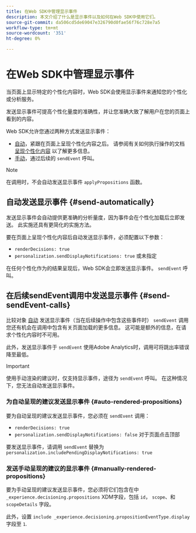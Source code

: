 ```yaml
---
title: 在Web SDK中管理显示事件
description: 本文介绍了什么是显示事件以及如何在Web SDK中使用它们。
source-git-commit: da506cd5de69047e326790d0fae56f76c728e7a5
workflow-type: tm+mt
source-wordcount: '351'
ht-degree: 0%

---
```



# 在Web SDK中管理显示事件

当页面上显示特定的个性化内容时，Web SDK会使用显示事件来通知您的个性化或分析服务。

发送显示事件可提高个性化量度的准确性，并让您准确大致了解用户在您的页面上看到的内容。

Web SDK允许您通过两种方式发送显示事件：

* [自动](#send-automatically)，紧跟在页面上呈现个性化内容之后。 请参阅有关如何执行操作的文档 [呈现个性化内容](rendering-personalization-content.md) 以了解更多信息。
* [手动](#send-sendEvent-calls)，通过后续的 `sendEvent` 呼叫。

>[!NOTE]
>
>在调用时，不会自动发送显示事件 `applyPropositions` 函数。

## 自动发送显示事件 {#send-automatically}

发送显示事件会自动提供更准确的分析量度，因为事件会在个性化加载后立即发送。 此实施还具有更简化的实施方法。

要在页面上呈现个性化内容后自动发送显示事件，必须配置以下参数：

* `renderDecisions: true`
* `personalization.sendDisplayNotifications: true` 或未指定

在任何个性化作为的结果呈现后，Web SDK会立即发送显示事件。 `sendEvent` 呼叫。

## 在后续sendEvent调用中发送显示事件 {#send-sendEvent-calls}

比较对象 [自动](#send-automatically) 发送显示事件（当在后续操作中包含这些事件时） `sendEvent` 调用您还有机会在调用中包含有关页面加载的更多信息。 这可能是额外的信息，在请求个性化内容时不可用。

此外，发送显示事件于 `sendEvent` 使用Adobe Analytics时，调用可将跳出率错误降至最低。

>[!IMPORTANT]
>
>使用手动渲染的建议时，仅支持显示事件，途径为 `sendEvent` 呼叫。 在这种情况下，您无法自动发送显示事件。

### 为自动呈现的建议发送显示事件 {#auto-rendered-propositions}

要为自动呈现的建议发送显示事件，您必须在 `sendEvent` 调用：

* `renderDecisions: true`
* `personalization.sendDisplayNotifications: false` 对于页面点击顶部

要发送显示事件，请调用 `sendEvent` 替换为 `personalization.includePendingDisplayNotifications: true`

### 发送手动呈现的建议的显示事件 {#manually-rendered-propositions}

要为手动呈现的建议发送显示事件，您必须将它们包含在中 `_experience.decisioning.propositions` XDM字段，包括 `id`， `scope`、和 `scopeDetails` 字段。

此外，设置 `include _experience.decisioning.propositionEventType.display` 字段至 `1`.